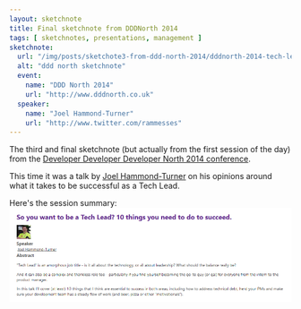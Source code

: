 ```yaml
---
layout: sketchnote
title: Final sketchnote from DDDNorth 2014
tags: [ sketchnotes, presentations, management ]
sketchnote:
  url: "/img/posts/sketchote3-from-ddd-north-2014/dddnorth-2014-tech-lead-talk-vanilla.png"
  alt: "ddd north sketchnote"
  event:
    name: "DDD North 2014"
    url: "http://www.dddnorth.co.uk"
  speaker:
    name: "Joel Hammond-Turner"
    url: "http://www.twitter.com/rammesses"
---
```


The third and final sketchnote (but actually from the first session of the day)
from the [Developer Developer Developer North 
2014 conference](http://www.dddnorth.co.uk/). 

This time it was a talk by [Joel Hammond-Turner](http://www.twitter.com/rammesses) on 
his opinions around what it takes to be successful as a Tech Lead.

Here's the session summary: 
![ddd north](/img/posts/sketchote3-from-ddd-north-2014/session-summary.png)

